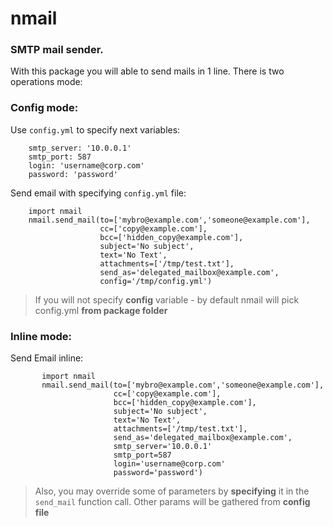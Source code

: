 # nmail
### SMTP mail sender.

With this package you will able to send mails in 1 line.
There is two operations mode:

### __Config mode__:
   
   Use `config.yml` to specify next variables:
        
        smtp_server: '10.0.0.1'
        smtp_port: 587
        login: 'username@corp.com'
        password: 'password'
   
   Send email with specifying `config.yml` file:
        
        import nmail
        nmail.send_mail(to=['mybro@example.com','someone@example.com'], 
                        cc=['copy@example.com'],
                        bcc=['hidden_copy@example.com'],
                        subject='No subject',
                        text='No Text',
                        attachments=['/tmp/test.txt'],
                        send_as='delegated_mailbox@example.com',
                        config='/tmp/config.yml')
                  
   > If you will not specify __config__ variable - by default nmail will pick config.yml __from package folder__
   
### __Inline mode__:
   
   Send Email inline:
           
           import nmail
           nmail.send_mail(to=['mybro@example.com','someone@example.com'], 
                           cc=['copy@example.com'],
                           bcc=['hidden_copy@example.com'],
                           subject='No subject',
                           text='No Text',
                           attachments=['/tmp/test.txt'],
                           send_as='delegated_mailbox@example.com',
                           smtp_server='10.0.0.1'
                           smtp_port=587
                           login='username@corp.com'
                           password='password')
                     
   > Also, you may override some of parameters by __specifying__ it in the `send_mail` function call.
   Other params will be gathered from __config file__
   